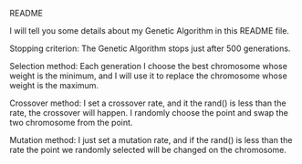README

I will tell you some details about my Genetic Algorithm in this README file.

Stopping criterion: The Genetic Algorithm stops just after 500 generations.

Selection method: Each generation I choose the best chromosome whose weight is the minimum, and I will use it to replace the chromosome whose weight is the maximum.

Crossover method: I set a crossover rate, and it the rand() is less than the rate, the crossover will happen. I randomly choose the point and swap the two chromosome from the point.

Mutation method: I just set a mutation rate, and if the rand() is less than the rate the point we randomly selected will be changed on the chromosome.